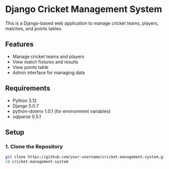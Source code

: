 # Django Cricket Management System

This is a Django-based web application to manage cricket teams, players, matches, and points tables.

## Features

- Manage cricket teams and players
- View match fixtures and results
- View points table
- Admin interface for managing data

## Requirements

- Python 3.12
- Django 5.0.7
- python-dotenv 1.0.1 (for environment variables)
- sqlparse 0.5.1

## Setup

### 1. Clone the Repository

```bash
git clone https://github.com/your-username/cricket-management-system.git
cd cricket-management-system
